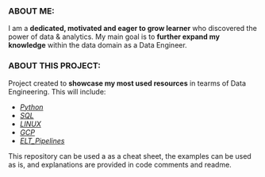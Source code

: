 ### ABOUT ME: ###
I am a **dedicated, motivated and eager to grow learner** who discovered the power of data & analytics.
My main goal is to **further expand my knowledge** within the data domain as a Data Engineer.


### ABOUT THIS PROJECT: ###
Project created to **showcase my most used resources** in tearms of Data Engineering. This will include:
* [*Python*](https://github.com/Costindumitru87/Showcase/tree/main/pythonResources) 
* [*SQL*](https://github.com/Costindumitru87/Showcase/tree/main/slqResources)
* [*LINUX*](https://github.com/Costindumitru87/Showcase/tree/main/LINUX)
* [*GCP*](https://github.com/Costindumitru87/Showcase/tree/main/GCP)
* [*ELT_Pipelines*](https://github.com/Costindumitru87/Showcase/tree/main/ELT_Pipelines)

This repository can be used a as a cheat sheet, the examples can be used as is, and explanations are provided in code comments and readme.
